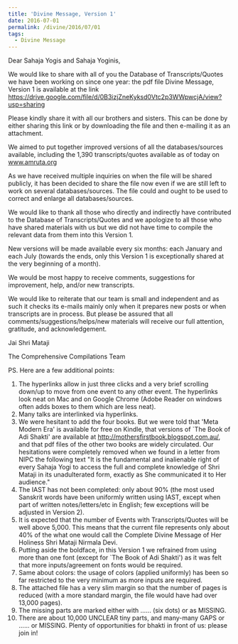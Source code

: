 ```yaml
---
title: 'Divine Message, Version 1'
date: 2016-07-01
permalink: /divine/2016/07/01
tags:
  - Divine Message
---
```

Dear Sahaja Yogis and Sahaja Yoginis,

We would like to share with all of you the 
Database of Transcripts/Quotes 
we have been working on since one year: the pdf file 
Divine Message, Version 1 
is available at the link
<a href="https://drive.google.com/file/d/0B3izjZneKyksd0Vtc2p3WWpwcjA/view?usp=sharing">https://drive.google.com/file/d/0B3izjZneKyksd0Vtc2p3WWpwcjA/view?usp=sharing</a>

Please kindly share it with all our brothers and sisters. This can be done by either sharing this link or by downloading the file and then e-mailing it as an attachment.

We aimed to put together improved versions of all the databases/sources available, including the 1,390 transcripts/quotes available as of today on www.amruta.org 

As we have received multiple inquiries on when the file will be shared publicly, it has been decided to share the file now even if we are still left to work on several databases/sources. The file could and ought to be used to correct and enlarge all databases/sources.

We would like to thank all those who directly and indirectly have contributed to the Database of Transcripts/Quotes and we apologize to all those who have shared materials with us but we did not have time to compile the relevant data from them into this Version 1. 

New versions will be made available every six months: each January and each July (towards the ends, only this Version 1 is exceptionally shared at the very beginning of a month).

We would be most happy to receive comments, suggestions for improvement, help, and/or new transcripts. 

We would like to reiterate that our team is small and independent and as such it checks its e-mails mainly only when it prepares new posts or when transcripts are in process. But please be assured that all comments/suggestions/helps/new materials will receive our full attention, gratitude, and acknowledgement.

Jai Shri Mataji

The Comprehensive Compilations Team

PS. Here are a few additional points:
1. The hyperlinks allow in just three clicks and a very brief scrolling down/up to move from one event to any other event. The hyperlinks look neat on Mac and on Google Chrome (Adobe Reader on windows often adds boxes to them which are less neat).
2. Many talks are interlinked via hyperlinks.
3. We were hesitant to add the four books. But we were told that 'Meta Modern Era' is available for free on Kindle, that versions of `The Book of Adi Shakti' are available at http://mothersfirstbook.blogspot.com.au/, and that pdf files of the other two books are widely circulated.
Our hesitations were completely removed when we found in a letter from NIPC the following text "It is the fundamental and inalienable right of every Sahaja Yogi to access the full and complete knowledge of Shri Mataji in its unadulterated form, exactly as She communicated it to Her audience."
4. The IAST has not been completed: only about 90% (the most used Sanskrit words have been uniformly written using IAST, except when part of written notes/letters/etc in English; few exceptions will be adjusted in Version 2).
5. It is expected that the number of Events with Transcripts/Quotes will be well above 5,000. This means that the current file represents only about 40% of the what one would call the 
Complete Divine Message of Her Holiness Shri Mataji Nirmala Devi. 
6. Putting aside the boldface, in this Version 1 we refrained from using more than one font (except for `The Book of Adi Shakti') as it was felt that more inputs/agreement on fonts would be required. 
7. Same about colors: the usage of colors (applied uniformly) has been so far restricted to the very minimum as more inputs are required. 
8. The attached file has a very slim margin so that the number of pages is reduced (with a more standard margin, the file would have had over 13,000 pages).
9. The missing parts are marked either with ...... (six dots) or as MISSING.
10. There are about 10,000 UNCLEAR tiny parts, and many-many GAPS or ...... or MISSING. Plenty of opportunities for bhakti in front of us: please join in!